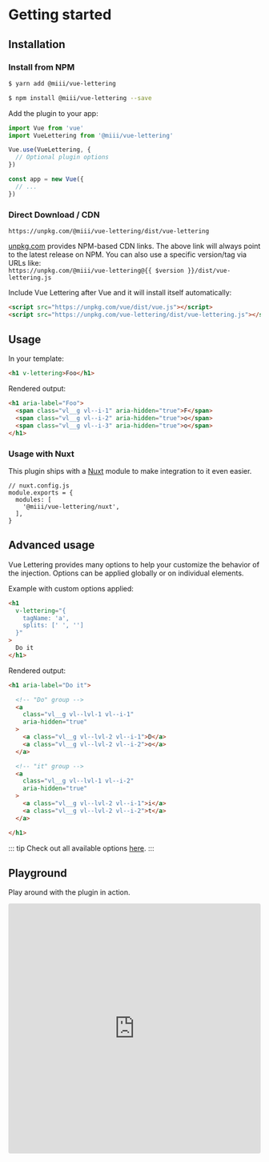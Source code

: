 # Getting started

## Installation
### Install from NPM
```sh
$ yarn add @miii/vue-lettering
```
```sh
$ npm install @miii/vue-lettering --save
```

Add the plugin to your app:
```js
import Vue from 'vue'
import VueLettering from '@miii/vue-lettering'

Vue.use(VueLettering, {
  // Optional plugin options
})

const app = new Vue({
  // ...
})
```

### Direct Download / CDN
`https://unpkg.com/@miii/vue-lettering/dist/vue-lettering`

[unpkg.com](https://unpkg.com) provides NPM-based CDN links. The above link will always point to the latest release on NPM. You can also use a specific version/tag via URLs like:<br>
`https://unpkg.com/@miii/vue-lettering@{{ $version }}/dist/vue-lettering.js` 

Include Vue Lettering after Vue and it will install itself automatically:

```html
<script src="https://unpkg.com/vue/dist/vue.js"></script>
<script src="https://unpkg.com/vue-lettering/dist/vue-lettering.js"></script>
```

## Usage

In your template:
```html
<h1 v-lettering>Foo</h1>
```

Rendered output:
```html
<h1 aria-label="Foo">
  <span class="vl__g vl--i-1" aria-hidden="true">F</span>
  <span class="vl__g vl--i-2" aria-hidden="true">o</span>
  <span class="vl__g vl--i-3" aria-hidden="true">o</span>
</h1>
```

### Usage with Nuxt
This plugin ships with a [Nuxt](https://nuxtjs.org/) module to make integration to it even easier.
```js{4}
// nuxt.config.js
module.exports = {
  modules: [
    '@miii/vue-lettering/nuxt',
  ],
}
```

## Advanced usage
Vue Lettering provides many options to help your customize the behavior of the injection. Options can be applied globally or on individual elements.

Example with custom options applied:
```html
<h1
  v-lettering="{
    tagName: 'a',
    splits: [' ', '']
  }"
>
  Do it
</h1>
```

Rendered output:
```html
<h1 aria-label="Do it">

  <!-- "Do" group -->
  <a
    class="vl__g vl--lvl-1 vl--i-1"
    aria-hidden="true"
  >
    <a class="vl__g vl--lvl-2 vl--i-1">D</a>
    <a class="vl__g vl--lvl-2 vl--i-2">o</a>
  </a>

  <!-- "it" group -->
  <a
    class="vl__g vl--lvl-1 vl--i-2"
    aria-hidden="true"
  >
    <a class="vl__g vl--lvl-2 vl--i-1">i</a>
    <a class="vl__g vl--lvl-2 vl--i-2">t</a>
  </a>

</h1>
```

::: tip
Check out all available options [here](options.html).
:::

## Playground
Play around with the plugin in action.

<iframe
  src="https://codesandbox.io/embed/vue-lettering-usage-example-iceyb?fontsize=13&hidenavigation=1&module=%2Fsrc%2FApp.vue&theme=dark&view=editor"
  style="width:100%; height:500px; border:0; border-radius: 4px; overflow:hidden;"
  title="Vue Lettering - Usage Example"
  allow="geolocation; microphone; camera; midi; vr; accelerometer; gyroscope; payment; ambient-light-sensor; encrypted-media; usb"
  sandbox="allow-modals allow-forms allow-popups allow-scripts allow-same-origin"
></iframe>